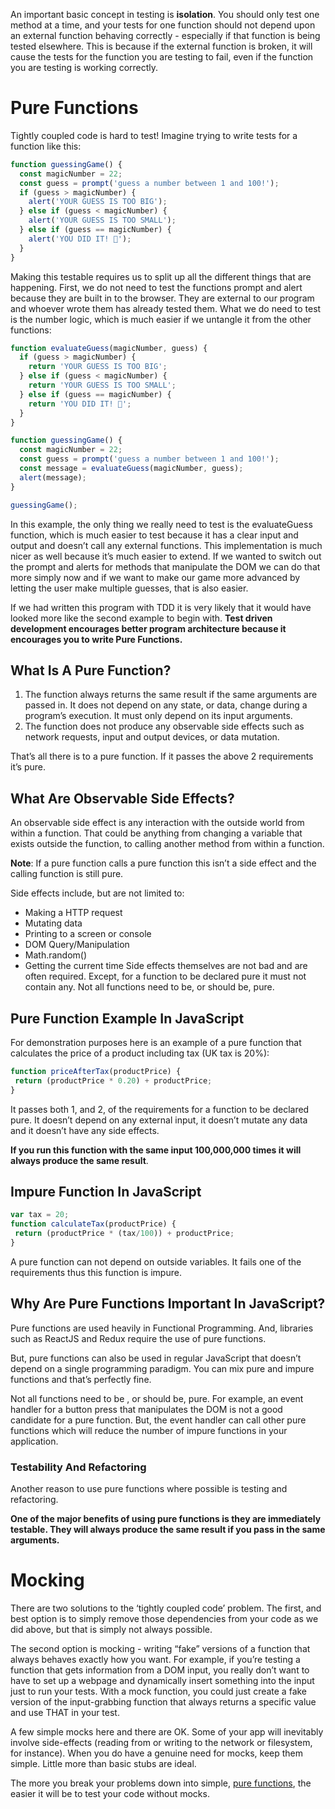 An important basic concept in testing is __isolation__. You should only test one method at a time, and your tests for one function should not depend upon an external function behaving correctly - especially if that function is being tested elsewhere. This is because if the external function is broken, it will cause the tests for the function you are testing to fail, even if the function you are testing is working correctly.

# Pure Functions

Tightly coupled code is hard to test! Imagine trying to write tests for a function like this:
```js
function guessingGame() {
  const magicNumber = 22;
  const guess = prompt('guess a number between 1 and 100!');
  if (guess > magicNumber) {
    alert('YOUR GUESS IS TOO BIG');
  } else if (guess < magicNumber) {
    alert('YOUR GUESS IS TOO SMALL');
  } else if (guess == magicNumber) {
    alert('YOU DID IT! 🎉');
  }
}
```
Making this testable requires us to split up all the different things that are happening. First, we do not need to test the functions prompt and alert because they are built in to the browser. They are external to our program and whoever wrote them has already tested them. What we do need to test is the number logic, which is much easier if we untangle it from the other functions:
```js
function evaluateGuess(magicNumber, guess) {
  if (guess > magicNumber) {
    return 'YOUR GUESS IS TOO BIG';
  } else if (guess < magicNumber) {
    return 'YOUR GUESS IS TOO SMALL';
  } else if (guess == magicNumber) {
    return 'YOU DID IT! 🎉';
  }
}

function guessingGame() {
  const magicNumber = 22;
  const guess = prompt('guess a number between 1 and 100!');
  const message = evaluateGuess(magicNumber, guess);
  alert(message);
}

guessingGame();
```
In this example, the only thing we really need to test is the evaluateGuess function, which is much easier to test because it has a clear input and output and doesn’t call any external functions. This implementation is much nicer as well because it’s much easier to extend. If we wanted to switch out the prompt and alerts for methods that manipulate the DOM we can do that more simply now and if we want to make our game more advanced by letting the user make multiple guesses, that is also easier.

If we had written this program with TDD it is very likely that it would have looked more like the second example to begin with. __Test driven development encourages better program architecture because it encourages you to write Pure Functions.__

## What Is A Pure Function?

1. The function always returns the same result if the same arguments are passed in. It does not depend on any state, or data, change during a program’s execution. It must only depend on its input arguments.
2. The function does not produce any observable side effects such as network requests, input and output devices, or data mutation.

That’s all there is to a pure function. If it passes the above 2 requirements it’s pure.

## What Are Observable Side Effects?

An observable side effect is any interaction with the outside world from within a function. That could be anything from changing a variable that exists outside the function, to calling another method from within a function.

__Note__: If a pure function calls a pure function this isn’t a side effect and the calling function is still pure.

Side effects include, but are not limited to:
- Making a HTTP request
- Mutating data
- Printing to a screen or console
- DOM Query/Manipulation
- Math.random()
- Getting the current time
Side effects themselves are not bad and are often required. Except, for a function to be declared pure it must not contain any. Not all functions need to be, or should be, pure.

## Pure Function Example In JavaScript

For demonstration purposes here is an example of a pure function that calculates the price of a product including tax (UK tax is 20%):
```js
function priceAfterTax(productPrice) {
 return (productPrice * 0.20) + productPrice;
}
```
It passes both 1, and 2, of the requirements for a function to be declared pure. It doesn’t depend on any external input, it doesn’t mutate any data and it doesn’t have any side effects.

__If you run this function with the same input 100,000,000 times it will always produce the same result__.

## Impure Function In JavaScript

```js
var tax = 20;
function calculateTax(productPrice) {
 return (productPrice * (tax/100)) + productPrice; 
}
```
A pure function can not depend on outside variables. It fails one of the requirements thus this function is impure.

## Why Are Pure Functions Important In JavaScript?

Pure functions are used heavily in Functional Programming. And, libraries such as ReactJS and Redux require the use of pure functions.

But, pure functions can also be used in regular JavaScript that doesn’t depend on a single programming paradigm. You can mix pure and impure functions and that’s perfectly fine.

Not all functions need to be , or should be, pure. For example, an event handler for a button press that manipulates the DOM is not a good candidate for a pure function. But, the event handler can call other pure functions which will reduce the number of impure functions in your application.

### Testability And Refactoring

Another reason to use pure functions where possible is testing and refactoring.

__One of the major benefits of using pure functions is they are immediately testable. They will always produce the same result if you pass in the same arguments.__

# Mocking

There are two solutions to the ‘tightly coupled code’ problem. The first, and best option is to simply remove those dependencies from your code as we did above, but that is simply not always possible.

The second option is mocking - writing “fake” versions of a function that always behaves exactly how you want. For example, if you’re testing a function that gets information from a DOM input, you really don’t want to have to set up a webpage and dynamically insert something into the input just to run your tests. With a mock function, you could just create a fake version of the input-grabbing function that always returns a specific value and use THAT in your test.

A few simple mocks here and there are OK. Some of your app will inevitably involve side-effects (reading from or writing to the network or filesystem, for instance). When you do have a genuine need for mocks, keep them simple. Little more than basic stubs are ideal.

The more you break your problems down into simple, [pure functions](#pure-functions), the easier it will be to test your code without mocks.